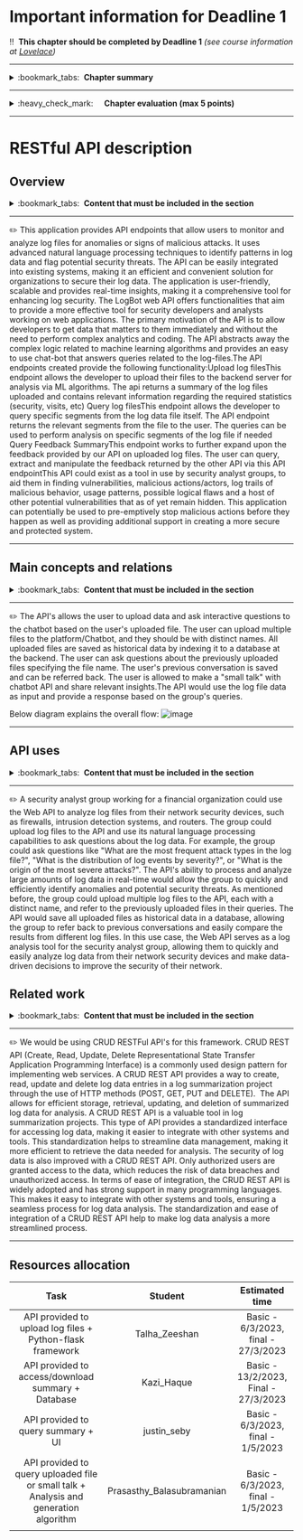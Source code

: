 # Important information for Deadline 1


:bangbang:&nbsp;&nbsp;**This chapter should be completed by Deadline 1** *(see course information at [Lovelace](http://lovelace.oulu.fi/ohjelmoitava-web/ohjelmoitava-web/))*

---
<details>
<summary>
:bookmark_tabs:&nbsp;&nbsp;<strong>Chapter summary</strong>
</summary>

<bloquote>
This chapter must provide a good overview of the Web API that your group is going to develop during the course, and some insight into the (imaginary) microservice architecture it will be a part of. You should not focus in implementation aspects such as database structure,  interfaces or the request/responses formats. We recommend that you look into existing APIs (see Related work below) before writing the description for your own API.

<h3>Chapter GOALS:</h3>
<ol>
<li>Understand what is an API</li>
<li>Describe the project topic API</li>
<li>Describe how the API would be used as part of a larger architecture</li>
</ol>
</bloquote>

</details>

---

<details>
<summary>
:heavy_check_mark:&nbsp;&nbsp;&nbsp;&nbsp; <strong>Chapter evaluation (max 5 points)</strong>
</summary>

<bloquote>
You can get a maximum of 5 points after completing this Chapter. More detailed evaluation is provided in the evaluation sheet in Lovelace.
</bloquote>

</details>

---

# RESTful API description
## Overview
<details>
<summary>
:bookmark_tabs:&nbsp;&nbsp;<strong>Content that must be included in the section</strong>
</summary>

<bloquote>

Describe the API you are going to implement. Also describe the larger imaginary architecture that would exist around that API - while you do not need to implement these other components, they will be helpful in imagining context for your API. Your API will be a component that stores, and offers an interface to, some important data in the larger ecosystem. Think about a larger system, and then take out one key piece to examine - this will be your API.

Describe the API briefly and comment what is the main functionality that it exposes. Focus in the API not in any specific application that is using this API. Take into account that in the end, a WEB API is an encapsulated functionality as well as the interface to access that functionality. Remember that your API is just one part of a larger machine. It does not need to do everything. There will be other components in the system to do those things. This course focuses on creating a small API in detail - thinking too big from the start will drown you in work later. 

A really short version of an overview for the RESTful Web API could be: 

<em>“The discussion forum Web API offers different functionalities to structure non-real-time conversations among the people of a group about topics they are interested in certain topic. Messages are grouped in Threads, that at the same time are grouped in Topics. The messages are accessible to anyone, but posts can only be created by providing credentials of a registered user [...] This API could exist as part of an online learning environment system where it is responsible for offering discussion forum features that can be included in other components of the learning environment. For example, a programming task (managed by a different component) can include its own discussion board managed by the discussion forum API[...]“</em>

</bloquote>

</details>

---

:pencil2: This application provides API endpoints that allow users to monitor and analyze log files for anomalies or signs of malicious attacks. It uses advanced natural language processing techniques to identify patterns in log data and flag potential security threats. The API can be easily integrated into existing systems, making it an efficient and convenient solution for organizations to secure their log data. The application is user-friendly, scalable and provides real-time insights, making it a comprehensive tool for enhancing log security. The LogBot web API offers functionalities that aim to provide a more effective tool for security developers and analysts working on web applications. The primary motivation of the API is to allow developers to get data that matters to them immediately and without the need to perform complex analytics and coding. The API abstracts away the complex logic related to machine learning algorithms and provides an easy to use chat-bot that answers queries related to the log-files.The API endpoints created provide the following functionality:Upload log filesThis endpoint allows the developer to upload their files to the backend server for analysis via ML algorithms. The api returns a summary of the log files uploaded and contains relevant information regarding the required statistics (security, visits, etc) Query log filesThis endpoint allows the developer to query specific segments from the log data file itself. The API endpoint returns the relevant segments from the file to the user. The queries can be used to perform analysis on specific segments of the log file if needed Query Feedback SummaryThis endpoint works to further expand upon the feedback provided by our API on uploaded log files. The user can query, extract and manipulate the feedback returned by the other API via this API endpointThis API could exist as a tool in use by security analyst groups, to aid them in finding vulnerabilities, malicious actions/actors, log trails of malicious behavior, usage patterns, possible logical flaws and a host of other potential vulnerabilities that as of yet remain hidden. This application can potentially be used to pre-emptively stop malicious actions before they happen as well as providing additional support in creating a more secure and protected system.

---


## Main concepts and relations
<details>
<summary>
:bookmark_tabs:&nbsp;&nbsp;<strong>Content that must be included in the section</strong>
</summary>

<bloquote>
<strong>Define</strong> the <strong>main concepts</strong> and describe the <strong>relations</strong> among them textually. Roughly, a concept is a real-world entity that is expected to be of interest to users or other services. This section will be a guideline for choosing your resources to implement in Deadline 3. Students should remember that some of the concepts might not be a resource by themselves, but just a part of it (resource property). In this section, students should not describe the RESTful resources, but identify which are the main ideas of the API. Do not forget to include the relations among the concepts.

A description of the main concepts for the Forum API could be: 

<em>"The API permits users send messages. The forum contains a list of categories and a list of users. Each category specifies a name, a description and a thread. A thread is [...]The forum may contain 0 or more categories… Each category may have 0 or more threads… Users can write and read messages to a forum thread. A user has a profile, basic information, activity information (stores, for instance, all the messages sent by a user, the messages marked as favorites). [...]The user history contains information of the last 30 messages sent by the user.[…]"</em>

Include a diagram which shows the relations among concepts.

This section is important because it outlines the concepts that you will later implement. In particular, the diagram defined here will follow you throughout the project report and you will be adding more details to it. 


</bloquote>

</details>

---

:pencil2: The API's allows the user to upload data and ask interactive questions to the chatbot based on the user's uploaded file. The user can upload multiple files to the platform/Chatbot, and they should be with distinct names. All uploaded files are saved as historical data by indexing it to a database at the backend. The user can ask questions about the previously uploaded files specifying the file name. The user's previous conversation is saved and can be referred back. The user is allowed to make a "small talk" with chatbot API and share relevant insights.The API would use the log file data as input and provide a response based on the group's queries. 

Below diagram explains the overall flow:
![image](https://user-images.githubusercontent.com/34895097/215592972-d46d1a64-b780-4371-bcf0-abcc55d6e868.png)


---

## API uses
<details>
<summary>
:bookmark_tabs:&nbsp;&nbsp;<strong>Content that must be included in the section</strong>
</summary>

<bloquote>
Describe at least one client and one service that could use your Web API. You must explain here what is the functionality provided by the client/service, and how it uses the Web API to implement this functionality. 
</bloquote>

</details>

---

:pencil2: A security analyst group working for a financial organization could use the Web API to analyze log files from their network security devices, such as firewalls, intrusion detection systems, and routers. The group could upload log files to the API and use its natural language processing capabilities to ask questions about the log data. For example, the group could ask questions like "What are the most frequent attack types in the log file?", "What is the distribution of log events by severity?", or "What is the origin of the most severe attacks?". The API's ability to process and analyze large amounts of log data in real-time would allow the group to quickly and efficiently identify anomalies and potential security threats. As mentioned before, the group could upload multiple log files to the API, each with a distinct name, and refer to the previously uploaded files in their queries. The API would save all uploaded files as historical data in a database, allowing the group to refer back to previous conversations and easily compare the results from different log files. In this use case, the Web API serves as a log analysis tool for the security analyst group, allowing them to quickly and easily analyze log data from their network security devices and make data-driven decisions to improve the security of their network.



## Related work
<details>
<summary>
:bookmark_tabs:&nbsp;&nbsp;<strong>Content that must be included in the section</strong>
</summary>

<bloquote>
Find at least one API that resembles the functionality provided by yours. Explain in detail the functionality provided by the API. Classify the API according to its type (RPC, CRUD REST, pure REST, hypermedia driven ...) justifying your selection. Provide at least one example client that uses this API.

The purpose of this task is to get more familiar with what an API is. This will be helpful in describing your own API. Therefore, it is recommended to do this section after you have decided the topic of your project but before writing your API description.
</bloquote>

</details>

---



:pencil2: We would be using CRUD RESTFul API's for this framework. CRUD REST API (Create, Read, Update, Delete Representational State Transfer Application Programming Interface) is a commonly used design pattern for implementing web services. A CRUD REST API provides a way to create, read, update and delete log data entries in a log summarization project through the use of HTTP methods (POST, GET, PUT and DELETE).  The API allows for efficient storage, retrieval, updating, and deletion of summarized log data for analysis. A CRUD REST API is a valuable tool in log summarization projects. This type of API provides a standardized interface for accessing log data, making it easier to integrate with other systems and tools. This standardization helps to streamline data management, making it more efficient to retrieve the data needed for analysis. The security of log data is also improved with a CRUD REST API. Only authorized users are granted access to the data, which reduces the risk of data breaches and unauthorized access. In terms of ease of integration, the CRUD REST API is widely adopted and has strong support in many programming languages. This makes it easy to integrate with other systems and tools, ensuring a seamless process for log data analysis. The standardization and ease of integration of a CRUD REST API help to make log data analysis a more streamlined process.

---


## Resources allocation
|**Task** | **Student**|**Estimated time**|
|:------: |:----------:|:----------------:|
|API provided to upload log files + Python-flask framework| Talha_Zeeshan| Basic - 6/3/2023, final - 27/3/2023| 
|API provided to access/download summary + Database|Kazi_Haque| Basic - 13/2/2023, Final - 27/3/2023| 
|API provided to query summary + UI |justin_seby| Basic - 6/3/2023, final - 1/5/2023| 
|API provided to query uploaded file or small talk + Analysis and generation algorithm| Prasasthy_Balasubramanian|Basic - 6/3/2023, final - 1/5/2023| 
|||| 
